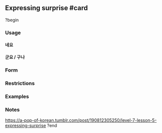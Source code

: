 ## Expressing surprise #card
?begin
### Usage
#### 네요
#### 군요 / 구나
### Form
### Restrictions
### Examples
### Notes
https://a-pop-of-korean.tumblr.com/post/190812305250/level-7-lesson-5-expressing-surprise
?end
